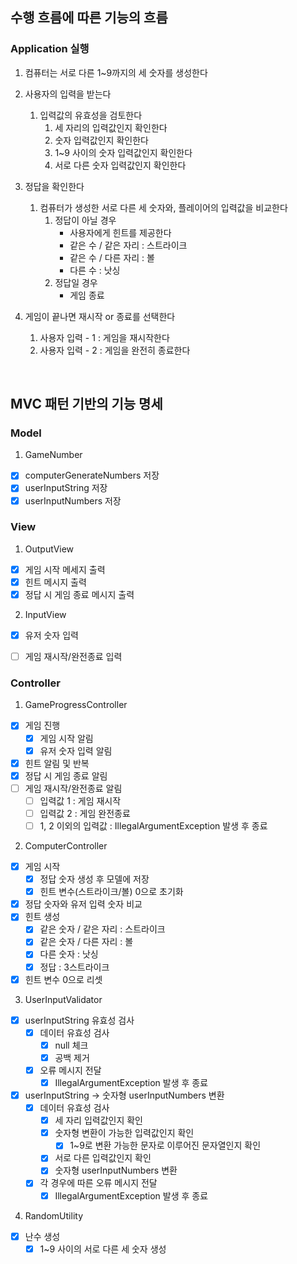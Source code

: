 ## 수행 흐름에 따른 기능의 흐름
### Application 실행
1. 컴퓨터는 서로 다른 1~9까지의 세 숫자를 생성한다
2. 사용자의 입력을 받는다
    1. 입력값의 유효성을 검토한다
        1. 세 자리의 입력값인지 확인한다
        2. 숫자 입력값인지 확인한다
        3. 1~9 사이의 숫자 입력값인지 확인한다
        4. 서로 다른 숫자 입력값인지 확인한다

3. 정답을 확인한다
    1. 컴퓨터가 생성한 서로 다른 세 숫자와, 플레이어의 입력값을 비교한다
        1. 정답이 아닐 경우
            * 사용자에게 힌트를 제공한다
            * 같은 수 / 같은 자리 : 스트라이크
            * 같은 수 / 다른 자리 : 볼
            * 다른 수 : 낫싱
        2. 정답일 경우
            * 게임 종료

4. 게임이 끝나면 재시작 or 종료를 선택한다
    1. 사용자 입력 - 1 : 게임을 재시작한다
    2. 사용자 입력 - 2 : 게임을 완전히 종료한다

<br>

## MVC 패턴 기반의 기능 명세
### Model
1. GameNumber
- [x] computerGenerateNumbers 저장
- [X] userInputString 저장
- [x] userInputNumbers 저장

### View
1. OutputView
- [x] 게임 시작 메세지 출력
- [x] 힌트 메시지 출력
- [X] 정답 시 게임 종료 메시지 출력

2. InputView
- [x] 유저 숫자 입력
- [ ] 게임 재시작/완전종료 입력


### Controller
1. GameProgressController
- [x] 게임 진행
    - [x] 게임 시작 알림
    - [x] 유저 숫자 입력 알림
- [x] 힌트 알림 및 반복
- [x] 정답 시 게임 종료 알림
- [ ] 게임 재시작/완전종료 알림
    - [ ] 입력값 1 : 게임 재시작
    - [ ] 입력값 2 : 게임 완전종료
    - [ ] 1, 2 이외의 입력값 : IllegalArgumentException 발생 후 종료

2. ComputerController
- [x] 게임 시작
    - [x] 정답 숫자 생성 후 모델에 저장
    - [x] 힌트 변수(스트라이크/볼) 0으로 초기화
- [x] 정답 숫자와 유저 입력 숫자 비교
- [x] 힌트 생성
    - [x] 같은 숫자 / 같은 자리 : 스트라이크
    - [x] 같은 숫자 / 다른 자리 : 볼
    - [x] 다른 숫자 : 낫싱
    - [x] 정답 : 3스트라이크
- [x] 힌트 변수 0으로 리셋

3. UserInputValidator
- [x] userInputString 유효성 검사
    - [x] 데이터 유효성 검사
        - [x] null 체크
        - [x] 공백 제거
    - [x] 오류 메시지 전달
        - [x] IllegalArgumentException 발생 후 종료
- [x] userInputString -> 숫자형 userInputNumbers 변환
    - [x] 데이터 유효성 검사
        - [x] 세 자리 입력값인지 확인
        - [x] 숫자형 변환이 가능한 입력값인지 확인
          - [x] 1~9로 변환 가능한 문자로 이루어진 문자열인지 확인
        - [x] 서로 다른 입력값인지 확인
        - [x] 숫자형 userInputNumbers 변환
    - [x] 각 경우에 따른 오류 메시지 전달
        - [x] IllegalArgumentException 발생 후 종료

4. RandomUtility
- [x] 난수 생성
    - [x] 1~9 사이의 서로 다른 세 숫자 생성
